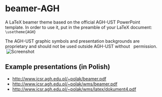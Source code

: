 # beamer-AGH

A LaTeX beamer theme based on the official AGH-UST PowerPoint template.
In order to use it, put in the preamble of your LaTeX document: `\usetheme{AGH}`

The AGH-UST graphic symbols and presentation backgrounds are
    proprietary and should not be used outside AGH-UST without
    permission.
    ![Screenshot](http://www.icsr.agh.edu.pl/~polak/wms/beamer-AGH1.png "Title slide")
  
## Example presentations (in Polish)
* <http://www.icsr.agh.edu.pl/~polak/beamer.pdf>
* <http://www.icsr.agh.edu.pl/~polak/wms/beamer.pdf>
* <http://www.icsr.agh.edu.pl/~polak/wms/latex/dokument4.pdf>
    
